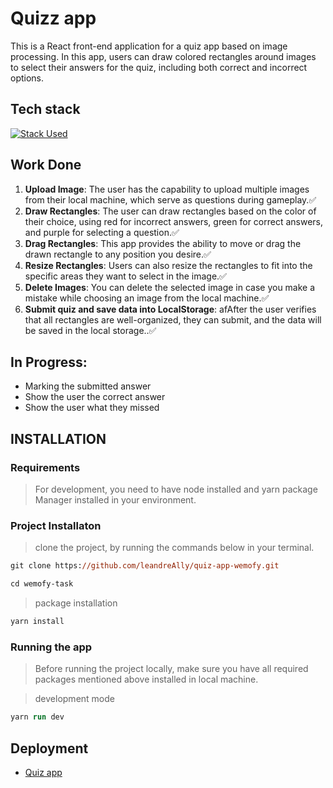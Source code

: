 # Quizz app

This is a React front-end application for a quiz app based on image processing. In this app, users can draw colored rectangles around images to select their answers for the quiz, including both correct and incorrect options.

## Tech stack

[![Stack Used](https://skillicons.dev/icons?i=react,vite&theme=dark)](https://skillicons.dev)

## Work Done

1. **Upload Image**: The user has the capability to upload multiple images from their local machine, which serve as questions during gameplay.✅
2. **Draw Rectangles**: The user can draw rectangles based on the color of their choice, using red for incorrect answers, green for correct answers, and purple for selecting a question.✅
3. **Drag Rectangles**: This app provides the ability to move or drag the drawn rectangle to any position you desire.✅
4. **Resize Rectangles**: Users can also resize the rectangles to fit into the specific areas they want to select in the image.✅
5. **Delete Images**: You can delete the selected image in case you make a mistake while choosing an image from the local machine.✅
6. **Submit quiz and save data into LocalStorage**: afAfter the user verifies that all rectangles are well-organized, they can submit, and the data will be saved in the local storage..✅

## In Progress:

- Marking the submitted answer
- Show the user the correct answer
- Show the user what they missed

## INSTALLATION

### Requirements

> For development, you need to have node installed and yarn package Manager installed in your environment.

### Project Installaton

> clone the project, by running the commands below in your terminal.

```ps
git clone https://github.com/leandreAlly/quiz-app-wemofy.git
```

```ps
cd wemofy-task
```

> package installation

```ps
yarn install
```

### Running the app

> Before running the project locally, make sure you have all required packages mentioned above installed in local machine.

> development mode

```ps
yarn run dev
```

## Deployment

- [Quiz app](https://quiz-app-wemofy-leandreally.vercel.app/)
